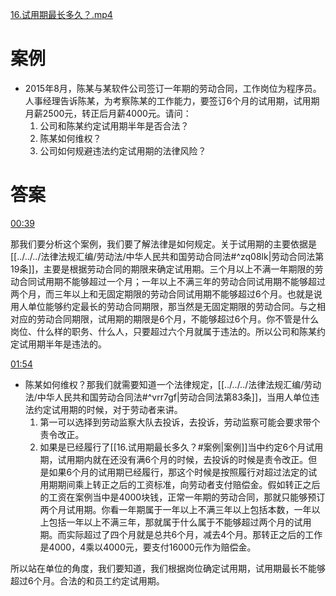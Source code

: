 [16.试用期最长多久？.mp4](file:///E:%5C法律实务%5CA314【游本春】【20小时200讲】劳动纠纷维权指南及企业风控管控宝典（200讲劳动合同签订法律风险防范与合规管理）%5C16.试用期最长多久？.mp4)
# 案例
- 2015年8月，陈某与某软件公司签订一年期的劳动合同，工作岗位为程序员。人事经理告诉陈某，为考察陈某的工作能力，要签订6个月的试用期，试用期月薪2500元，转正后月薪4000元。请问：
	1. 公司和陈某约定试用期半年是否合法？
	2. 陈某如何维权？
	3. 公司如何规避违法约定试用期的法律风险？
# 答案
[00:39](file:///E:%5C法律实务%5CA314【游本春】【20小时200讲】劳动纠纷维权指南及企业风控管控宝典（200讲劳动合同签订法律风险防范与合规管理）%5C16.试用期最长多久？.mp4#t=00:39)

那我们要分析这个案例，我们要了解法律是如何规定。关于试用期的主要依据是[[../../../法律法规汇编/劳动法/中华人民共和国劳动合同法#^zq08lk|劳动合同法第19条]]，主要是根据劳动合同的期限来确定试用期。三个月以上不满一年期限的劳动合同试用期不能够超过一个月；一年以上不满三年的劳动合同试用期不能够超过两个月，而三年以上和无固定期限的劳动合同试用期不能够超过6个月。也就是说用人单位能够约定最长的劳动合同期限，那当然是无固定期限的劳动合同。与之相对应的劳动合同期限，试用期的期限是6个月，不能够超过6个月。你不管是什么岗位、什么样的职务、什么人，只要超过六个月就属于违法的。所以公司和陈某约定试用期半年是违法的。

[01:54](file:///E:/%5C%E6%B3%95%E5%BE%8B%E5%AE%9E%E5%8A%A1%5CA314%E3%80%90%E6%B8%B8%E6%9C%AC%E6%98%A5%E3%80%91%E3%80%9020%E5%B0%8F%E6%97%B6200%E8%AE%B2%E3%80%91%E5%8A%B3%E5%8A%A8%E7%BA%A0%E7%BA%B7%E7%BB%B4%E6%9D%83%E6%8C%87%E5%8D%97%E5%8F%8A%E4%BC%81%E4%B8%9A%E9%A3%8E%E6%8E%A7%E7%AE%A1%E6%8E%A7%E5%AE%9D%E5%85%B8%EF%BC%88200%E8%AE%B2%E5%8A%B3%E5%8A%A8%E5%90%88%E5%90%8C%E7%AD%BE%E8%AE%A2%E6%B3%95%E5%BE%8B%E9%A3%8E%E9%99%A9%E9%98%B2%E8%8C%83%E4%B8%8E%E5%90%88%E8%A7%84%E7%AE%A1%E7%90%86%EF%BC%89%5C16.%E8%AF%95%E7%94%A8%E6%9C%9F%E6%9C%80%E9%95%BF%E5%A4%9A%E4%B9%85%EF%BC%9F.mp4#t=114.621045)

- 陈某如何维权？那我们就需要知道一个法律规定，[[../../../法律法规汇编/劳动法/中华人民共和国劳动合同法#^vrr7gf|劳动合同法第83条]]，当用人单位违法约定试用期的时候，对于劳动者来讲。
	1. 第一可以选择到劳动监察大队去投诉，去投诉，劳动监察可能会要求带个责令改正。
	2. 如果是已经履行了[[16.试用期最长多久？#案例|案例]]当中约定6个月试用期，试用期内就在还没有满6个月的时候，去投诉的时候是责令改正。但是如果6个月的试用期已经履行，那这个时候是按照履行对超过法定的试用期期间乘上转正之后的工资标准，向劳动者支付赔偿金。假如转正之后的工资在案例当中是4000块钱，正常一年期的劳动合同，那就只能够预订两个月试用期。你看一年期属于一年以上不满三年以上包括本数，一年以上包括一年以上不满三年，那就属于什么属于不能够超过两个月的试用期。而实际超过了四个月就是总共6个月，减去4个月。那转正之后的工作是4000，4乘以4000元，要支付16000元作为赔偿金。

所以站在单位的角度，我们要知道，我们根据岗位确定试用期，试用期最长不能够超过6个月。合法的和员工约定试用期。